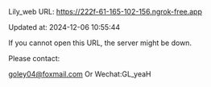 Lily_web URL: https://222f-61-165-102-156.ngrok-free.app

Updated at: 2024-12-06 10:55:44

If you cannot open this URL, the server might be down.

Please contact: 

goley04@foxmail.com Or Wechat:GL_yeaH